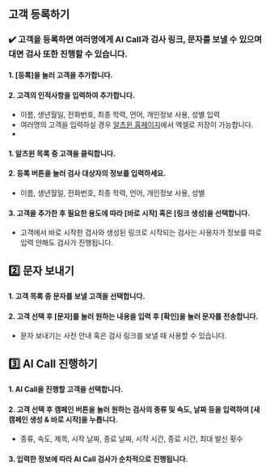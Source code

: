 ## 고객 등록하기    
### :heavy_check_mark: 고객을 등록하면 여러명에게 AI Call과 검사 링크, 문자를 보낼 수 있으며 대면 검사 또한 진행할 수 있습니다.  
#### 1. [등록]을 눌러 고객을 추가합니다.  
#### 2. 고객의 인적사항을 입력하여 추가합니다.  
- 이름, 생년월일, 전화번호, 최종 학력, 언어, 개인정보 사용, 성별 입력
- 여러명의 고객을 입력하실 경우 [알츠윈 홈페이지](https://www.alzwin.com/)에서 엑셀로 저장이 가능합니다.  
- 
#### 1. 알츠윈 목록 중 고객을 클릭합니다.  
#### 2. 등록 버튼을 눌러 검사 대상자의 정보를 입력하세요.   
- 이름, 생년월일, 전화번호, 최종 학력, 언어, 개인정보 사용, 성별  
#### 3. 고객을 추가한 후 필요한 용도에 따라 [바로 시작] 혹은 [링크 생성]을 선택합니다.   
- 고객에서 바로 시작한 검사와 생성된 링크로 시작되는 검사는 사용자가 정보를 따로 입력 안해도 검사가 진행됩니다.

## :two: 문자 보내기  
#### 1. 고객 목록 중 문자를 보낼 고객을 선택합니다.  
#### 2. 고객 선택 후 [문자]를 눌러 원하는 내용을 입력 후 [확인]을 눌러 문자를 전송합니다.
- 문자 보내기는 사전 안내 혹은 검사 링크를 보낼 때 사용할 수 있습니다.

## :three: AI Call 진행하기  
#### 1. AI Call을 진행할 고객을 선택합니다.  
#### 2. 고객 선택 후 캠페인 버튼을 눌러 원하는 검사의 종류 및 속도, 날짜 등을 입력하여 [새 캠페인 생성 & 바로 시작]을 누릅니다.  
- 종류, 속도, 제목, 시작 날짜, 종료 날짜, 시작 시간, 종료 시간, 최대 발신 횟수  
#### 3. 입력한 정보에 따라 AI Call 검사가 순차적으로 진행됩니다. 



   

